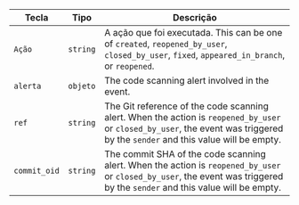 | Tecla        | Tipo     | Descrição                                                                                                                                                                       |
| ------------ | -------- | ------------------------------------------------------------------------------------------------------------------------------------------------------------------------------- |
| `Ação`       | `string` | A ação que foi executada. This can be one of `created`, `reopened_by_user`, `closed_by_user`, `fixed`, `appeared_in_branch`, or `reopened`.                                     |
| `alerta`     | `objeto` | The code scanning alert involved in the event.                                                                                                                                  |
| `ref`        | `string` | The Git reference of the code scanning alert. When the action is `reopened_by_user` or `closed_by_user`,  the event was triggered by the `sender` and this value will be empty. |
| `commit_oid` | `string` | The commit SHA of the code scanning alert. When the action is `reopened_by_user` or `closed_by_user`,  the event was triggered by the `sender` and this value will be empty.    |
